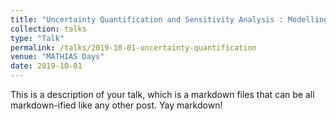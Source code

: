 ```yaml
---
title: "Uncertainty Quantification and Sensitivity Analysis : Modelling with Gaussian Processes"
collection: talks
type: "Talk"
permalink: /talks/2019-10-01-uncertainty-quantification
venue: "MATHIAS Days"
date: 2019-10-01
---
```


This is a description of your talk, which is a markdown files that can be all markdown-ified like any other post. Yay markdown!